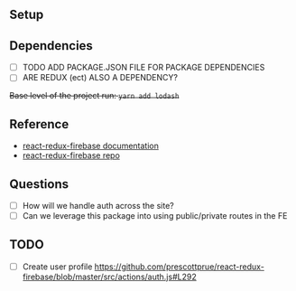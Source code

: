 ## Setup

## Dependencies
  - [ ] TODO ADD PACKAGE.JSON FILE FOR PACKAGE DEPENDENCIES
  - [ ] ARE REDUX (ect) ALSO A DEPENDENCY?

~~Base level of the project run: `yarn add lodash`~~

## Reference
- [react-redux-firebase documentation](http://react-redux-firebase.com/)
- [react-redux-firebase repo](https://github.com/prescottprue/react-redux-firebase/tree/master/src)

## Questions
  - [ ] How will we handle auth across the site?
  - [ ] Can we leverage this package into using public/private routes in the FE

## TODO
  - [ ] Create user profile https://github.com/prescottprue/react-redux-firebase/blob/master/src/actions/auth.js#L292